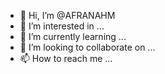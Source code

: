 - 👋 Hi, I’m @AFRANAHM
- 👀 I’m interested in ...
- 🌱 I’m currently learning ...
- 💞️ I’m looking to collaborate on ...
- 📫 How to reach me ...

<!---
AFRANAHM/AFRANAHM is a ✨ special ✨ repository because its `README.md` (this file) appears on your GitHub profile.
You can click the Preview link to take a look at your changes.
--->
